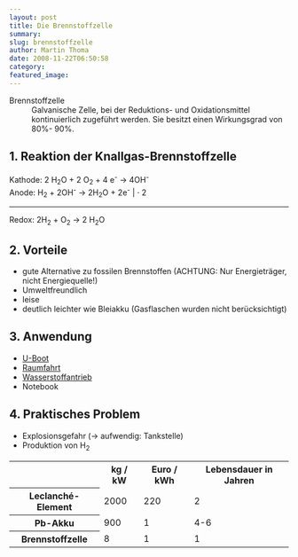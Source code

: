 ```yaml
---
layout: post
title: Die Brennstoffzelle
summary:
slug: brennstoffzelle
author: Martin Thoma
date: 2008-11-22T06:50:58
category:
featured_image:
---
```

<dl><dt>Brennstoffzelle</dt><dd>Galvanische Zelle, bei der Reduktions- und Oxidationsmittel kontinuierlich zugeführt werden. Sie besitzt einen Wirkungsgrad von 80%- 90%.</dd></dl><h2>1. Reaktion der Knallgas-Brennstoffzelle</h2>
<p class="gleichung"> Kathode: 2 H<sub>2</sub>O + 2 O<sub>2</sub> + 4 e<sup>-</sup> &#8594; 4OH<sup>-</sup><br/>
Anode: H<sub>2</sub> + 2OH<sup>-</sup> &#8594; 2H<sub>2</sub>O + 2e<sup>-</sup> | &#8901; 2<br/>
<hr/> Redox: 2H<sub>2</sub> + O<sub>2</sub> &#8594; 2 H<sub>2</sub>O</p>
<h2>2. Vorteile</h2>
<ul>
    <li>gute Alternative zu fossilen Brennstoffen (ACHTUNG: Nur Energieträger, nicht Energiequelle!)</li>
    <li>Umweltfreundlich</li>
    <li>leise</li>
    <li>deutlich leichter wie Bleiakku (Gasflaschen wurden nicht berücksichtigt)</li>
</ul>

<h2>3. Anwendung</h2>
<ul>
    <li><a href="http://de.wikipedia.org/wiki/U-Boot#Antrieb">U-Boot</a></li>
    <li><a href="http://de.wikipedia.org/wiki/Raketentreibstoff">Raumfahrt</a></li>
    <li><a href="http://de.wikipedia.org/wiki/Wasserstoffantrieb">Wasserstoffantrieb</a></li>
    <li>Notebook</li>
</ul>

<h2>4. Praktisches Problem</h2>
<ul>
    <li>Explosionsgefahr (&#8594; aufwendig: Tankstelle)</li>
    <li>Produktion von H<sub>2</sub></li>
</ul>

<table class="style1">
<tr><th></th><th>kg / kW</th><th>Euro / kWh</th><th>Lebensdauer in Jahren</th>
</tr>
<tr><th>Leclanché-Element</th>
    <td>2000</td>
    <td>220</td>
    <td>2</td>
</tr>
<tr><th>Pb-Akku</th>
    <td>900</td>
    <td>1</td>
    <td>4-6</td>
</tr>
<tr><th>Brennstoffzelle</th>
    <td>8</td>
    <td>1</td>
    <td>1</td>
</tr>
</table>

